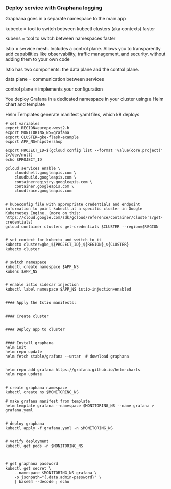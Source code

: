 

### Deploy service with Graphana logging


Graphana goes in a separate namespace to the main app

kubectx = tool to switch between kubectl clusters (aka contexts) faster

kubens = tool to switch between namespaces faster

Istio = service mesh. Includes a control plane. Allows you to transparently add capabilities like observability, traffic management, and security, without adding them to your own code

Istio has two components: the data plane and the control plane.

data plane = communication between services

control plane = implements your configuration



You deploy Grafana in a dedicated namespace in your cluster using a Helm chart and template

Helm Templates generate manifest yaml files, which k8 deploys


```
# set variables
export REGION=europe-west2-b
export MONITORING_NS=grafana
export CLUSTER=gke-flask-example
export APP_NS=hipstershop

export PROJECT_ID=$(gcloud config list --format 'value(core.project)' 2>/dev/null)
echo $PROJECT_ID

gcloud services enable \
	cloudshell.googleapis.com \
	cloudbuild.googleapis.com \
	containerregistry.googleapis.com \
	container.googleapis.com \
	cloudtrace.googleapis.com


# kubeconfig file with appropriate credentials and endpoint information to point kubectl at a specific cluster in Google Kubernetes Engine. (more on this: https://cloud.google.com/sdk/gcloud/reference/container/clusters/get-credentials)
gcloud container clusters get-credentials $CLUSTER --region=$REGION


# set context for kubectx and switch to it
kubectx cluster=gke_${PROJECT_ID}_${REGION}_${CLUSTER}
kubectx cluster


# switch namespace
kubectl create namespace $APP_NS
kubens $APP_NS


# enable istio sidecar injection
kubectl label namespace $APP_NS istio-injection=enabled


#### Apply the Istio manifests:


#### Create cluster


#### Deploy app to cluster


#### Install graphana
helm init
helm repo update
helm fetch stable/grafana --untar  # download graphana


helm repo add grafana https://grafana.github.io/helm-charts
helm repo update


# create graphana namespace
kubectl create ns $MONITORING_NS   

# make grafana manifest from template
helm template grafana --namespace $MONITORING_NS --name grafana > grafana.yaml


# deploy graphana
kubectl apply -f grafana.yaml -n $MONITORING_NS


# verify deployment
kubectl get pods -n $MONITORING_NS



# get graphana password
kubectl get secret \
    --namespace $MONITORING_NS grafana \
    -o jsonpath="{.data.admin-password}" \
    | base64 --decode ; echo






```


